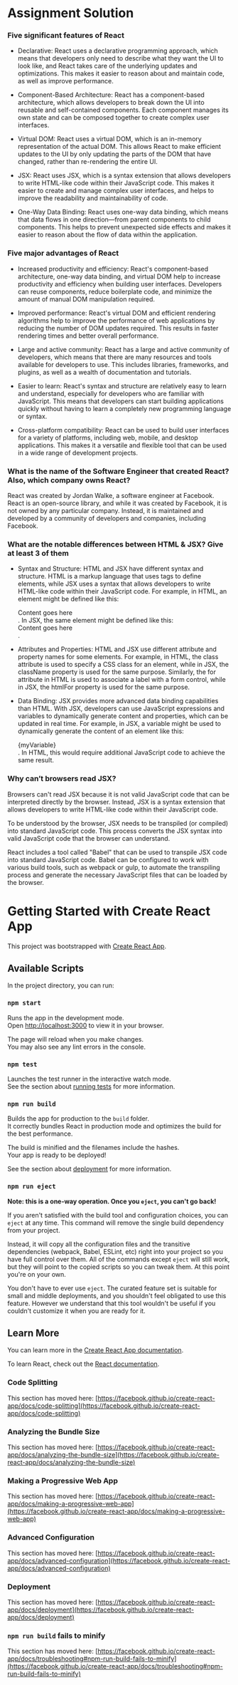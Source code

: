 # Assignment Solution

### Five significant features of React

- Declarative: React uses a declarative programming approach, which means that developers only need to describe what they want the UI to look like, and React takes care of the underlying updates and optimizations. This makes it easier to reason about and maintain code, as well as improve performance.

- Component-Based Architecture: React has a component-based architecture, which allows developers to break down the UI into reusable and self-contained components. Each component manages its own state and can be composed together to create complex user interfaces.

- Virtual DOM: React uses a virtual DOM, which is an in-memory representation of the actual DOM. This allows React to make efficient updates to the UI by only updating the parts of the DOM that have changed, rather than re-rendering the entire UI.

- JSX: React uses JSX, which is a syntax extension that allows developers to write HTML-like code within their JavaScript code. This makes it easier to create and manage complex user interfaces, and helps to improve the readability and maintainability of code.

- One-Way Data Binding: React uses one-way data binding, which means that data flows in one direction—from parent components to child components. This helps to prevent unexpected side effects and makes it easier to reason about the flow of data within the application.

### Five major advantages of React

- Increased productivity and efficiency: React's component-based architecture, one-way data binding, and virtual DOM help to increase productivity and efficiency when building user interfaces. Developers can reuse components, reduce boilerplate code, and minimize the amount of manual DOM manipulation required.

- Improved performance: React's virtual DOM and efficient rendering algorithms help to improve the performance of web applications by reducing the number of DOM updates required. This results in faster rendering times and better overall performance.

- Large and active community: React has a large and active community of developers, which means that there are many resources and tools available for developers to use. This includes libraries, frameworks, and plugins, as well as a wealth of documentation and tutorials.

- Easier to learn: React's syntax and structure are relatively easy to learn and understand, especially for developers who are familiar with JavaScript. This means that developers can start building applications quickly without having to learn a completely new programming language or syntax.

- Cross-platform compatibility: React can be used to build user interfaces for a variety of platforms, including web, mobile, and desktop applications. This makes it a versatile and flexible tool that can be used in a wide range of development projects.

### What is the name of the Software Engineer that created React? Also, which company owns React?

React was created by Jordan Walke, a software engineer at Facebook. React is an open-source library, and while it was created by Facebook, it is not owned by any particular company. Instead, it is maintained and developed by a community of developers and companies, including Facebook.

### What are the notable differences between HTML & JSX? Give at least 3 of them

- Syntax and Structure: HTML and JSX have different syntax and structure. HTML is a markup language that uses tags to define elements, while JSX uses a syntax that allows developers to write HTML-like code within their JavaScript code. For example, in HTML, an element might be defined like this: <div class="example">Content goes here</div>. In JSX, the same element might be defined like this: <div className="example">Content goes here</div>.

- Attributes and Properties: HTML and JSX use different attribute and property names for some elements. For example, in HTML, the class attribute is used to specify a CSS class for an element, while in JSX, the className property is used for the same purpose. Similarly, the for attribute in HTML is used to associate a label with a form control, while in JSX, the htmlFor property is used for the same purpose.

- Data Binding: JSX provides more advanced data binding capabilities than HTML. With JSX, developers can use JavaScript expressions and variables to dynamically generate content and properties, which can be updated in real time. For example, in JSX, a variable might be used to dynamically generate the content of an element like this: <div>{myVariable}</div>. In HTML, this would require additional JavaScript code to achieve the same result.

### Why can’t browsers read JSX?

Browsers can't read JSX because it is not valid JavaScript code that can be interpreted directly by the browser. Instead, JSX is a syntax extension that allows developers to write HTML-like code within their JavaScript code.

To be understood by the browser, JSX needs to be transpiled (or compiled) into standard JavaScript code. This process converts the JSX syntax into valid JavaScript code that the browser can understand.

React includes a tool called "Babel" that can be used to transpile JSX code into standard JavaScript code. Babel can be configured to work with various build tools, such as webpack or gulp, to automate the transpiling process and generate the necessary JavaScript files that can be loaded by the browser.

# Getting Started with Create React App

This project was bootstrapped with [Create React App](https://github.com/facebook/create-react-app).

## Available Scripts

In the project directory, you can run:

### `npm start`

Runs the app in the development mode.\
Open [http://localhost:3000](http://localhost:3000) to view it in your browser.

The page will reload when you make changes.\
You may also see any lint errors in the console.

### `npm test`

Launches the test runner in the interactive watch mode.\
See the section about [running tests](https://facebook.github.io/create-react-app/docs/running-tests) for more information.

### `npm run build`

Builds the app for production to the `build` folder.\
It correctly bundles React in production mode and optimizes the build for the best performance.

The build is minified and the filenames include the hashes.\
Your app is ready to be deployed!

See the section about [deployment](https://facebook.github.io/create-react-app/docs/deployment) for more information.

### `npm run eject`

**Note: this is a one-way operation. Once you `eject`, you can't go back!**

If you aren't satisfied with the build tool and configuration choices, you can `eject` at any time. This command will remove the single build dependency from your project.

Instead, it will copy all the configuration files and the transitive dependencies (webpack, Babel, ESLint, etc) right into your project so you have full control over them. All of the commands except `eject` will still work, but they will point to the copied scripts so you can tweak them. At this point you're on your own.

You don't have to ever use `eject`. The curated feature set is suitable for small and middle deployments, and you shouldn't feel obligated to use this feature. However we understand that this tool wouldn't be useful if you couldn't customize it when you are ready for it.

## Learn More

You can learn more in the [Create React App documentation](https://facebook.github.io/create-react-app/docs/getting-started).

To learn React, check out the [React documentation](https://reactjs.org/).

### Code Splitting

This section has moved here: [https://facebook.github.io/create-react-app/docs/code-splitting](https://facebook.github.io/create-react-app/docs/code-splitting)

### Analyzing the Bundle Size

This section has moved here: [https://facebook.github.io/create-react-app/docs/analyzing-the-bundle-size](https://facebook.github.io/create-react-app/docs/analyzing-the-bundle-size)

### Making a Progressive Web App

This section has moved here: [https://facebook.github.io/create-react-app/docs/making-a-progressive-web-app](https://facebook.github.io/create-react-app/docs/making-a-progressive-web-app)

### Advanced Configuration

This section has moved here: [https://facebook.github.io/create-react-app/docs/advanced-configuration](https://facebook.github.io/create-react-app/docs/advanced-configuration)

### Deployment

This section has moved here: [https://facebook.github.io/create-react-app/docs/deployment](https://facebook.github.io/create-react-app/docs/deployment)

### `npm run build` fails to minify

This section has moved here: [https://facebook.github.io/create-react-app/docs/troubleshooting#npm-run-build-fails-to-minify](https://facebook.github.io/create-react-app/docs/troubleshooting#npm-run-build-fails-to-minify)
